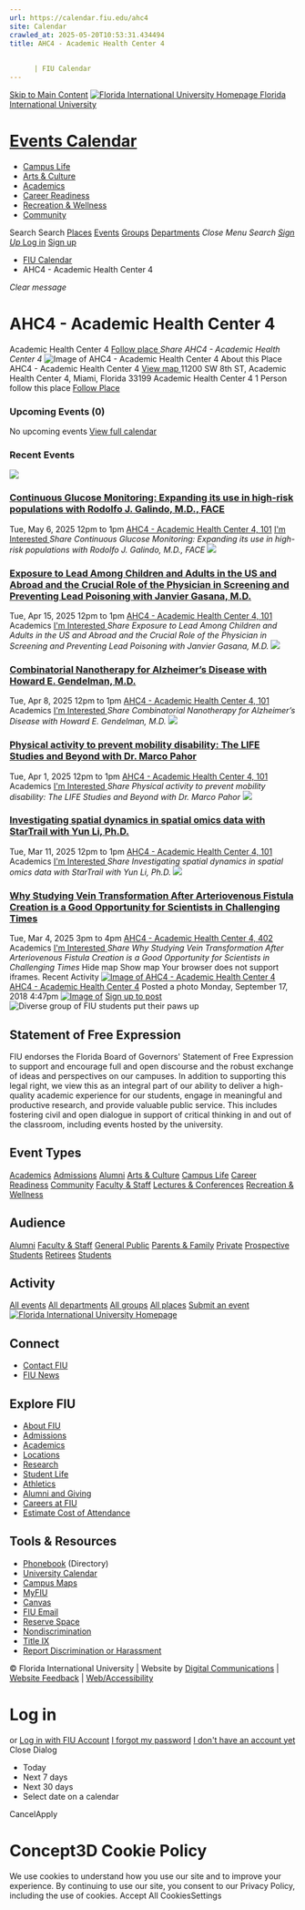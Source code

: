 ```yaml
---
url: https://calendar.fiu.edu/ahc4
site: Calendar
crawled_at: 2025-05-20T10:53:31.434494
title: AHC4 - Academic Health Center 4
    
    
      | FIU Calendar
---
```


[Skip to Main Content](https://calendar.fiu.edu/ahc4#main-content)
[![Florida International University Homepage](https://digicdn.fiu.edu/core/_assets/images/logo-top.png) Florida International University](https://www.fiu.edu)
# [Events Calendar ](https://calendar.fiu.edu/)
  * [Campus Life](https://calendar.fiu.edu/calendar?event_types%5B%5D=127595)
  * [Arts & Culture](https://calendar.fiu.edu/calendar?event_types%5B%5D=127590)
  * [Academics](https://calendar.fiu.edu/calendar?event_types%5B%5D=127582)
  * [Career Readiness](https://calendar.fiu.edu/calendar?event_types%5B%5D=127584)
  * [Recreation & Wellness](https://calendar.fiu.edu/calendar?event_types%5B%5D=127603)
  * [Community](https://calendar.fiu.edu/calendar?event_types%5B%5D=127601)


Search Search
[Places](https://calendar.fiu.edu/search/places) [Events](https://calendar.fiu.edu/calendar) [Groups](https://calendar.fiu.edu/search/groups) [Departments](https://calendar.fiu.edu/search/departments)
_Close Menu_
_Search_ [ _Sign Up_ ](https://calendar.fiu.edu/signup?school_id=234)
[Log in](https://calendar.fiu.edu/auth/shib_login?previous_url=https%3A%2F%2Fcalendar.fiu.edu%2Fahc4) [Sign up](https://calendar.fiu.edu/signup?school_id=234)
  * [FIU Calendar](https://calendar.fiu.edu/)
  * AHC4 - Academic Health Center 4


_Clear message_
# AHC4 - Academic Health Center 4
Academic Health Center 4
[ Follow place ](https://calendar.fiu.edu/ahc4/add_friend "Add AHC4 - Academic Health Center 4 to My Places")
_Share AHC4 - Academic Health Center 4_
![Image of AHC4 - Academic Health Center 4](https://localist-images.azureedge.net/photos/728804/card/9ffbdf0f2c0966d6bec64d3c35f3b70a347ef216.jpg)
About this Place
AHC4 - Academic Health Center 4 [View map ](https://calendar.fiu.edu/ahc4#about_map)
11200 SW 8th ST, Academic Health Center 4, Miami, Florida 33199
Academic Health Center 4
1 Person follow this place
[ Follow Place ](https://calendar.fiu.edu/ahc4/add_friend "Add to My Places")
### Upcoming Events (0)
No upcoming events
[View full calendar](https://calendar.fiu.edu/ahc4/calendar)
### Recent Events
[ ![](https://localist-images.azureedge.net/photos/49462660704698/card/d829549ff0c4b1b0324dce4ed698c84014eda04a.jpg) ](https://calendar.fiu.edu/event/continuous-glucose-monitoring-expanding-its-use-in-high-risk-populations-with-rodolfo-j-galindo-md-face)
### [Continuous Glucose Monitoring: Expanding its use in high-risk populations with Rodolfo J. Galindo, M.D., FACE](https://calendar.fiu.edu/event/continuous-glucose-monitoring-expanding-its-use-in-high-risk-populations-with-rodolfo-j-galindo-md-face)
Tue, May 6, 2025 12pm to 1pm 
[ AHC4 - Academic Health Center 4, 101](https://calendar.fiu.edu/ahc4)
[ I'm Interested ](https://calendar.fiu.edu/event/49462655134935/confirm?instance_id=49462655135960&return=https%3A%2F%2Fcalendar.fiu.edu%2Fahc4)
_Share Continuous Glucose Monitoring: Expanding its use in high-risk populations with Rodolfo J. Galindo, M.D., FACE_
[ ![](https://localist-images.azureedge.net/photos/49225288121002/card/bfdb963fc205d351444a81e21406ac076cb111c6.jpg) ](https://calendar.fiu.edu/event/exposure-to-lead-among-children-and-adults-in-the-us-and-abroad-and-the-crucial-role-of-the-physician-in-screening-and-preventing-lead-poisoning-with-janvier-gasana-md)
### [Exposure to Lead Among Children and Adults in the US and Abroad and the Crucial Role of the Physician in Screening and Preventing Lead Poisoning with Janvier Gasana, M.D.](https://calendar.fiu.edu/event/exposure-to-lead-among-children-and-adults-in-the-us-and-abroad-and-the-crucial-role-of-the-physician-in-screening-and-preventing-lead-poisoning-with-janvier-gasana-md)
Tue, Apr 15, 2025 12pm to 1pm 
[ AHC4 - Academic Health Center 4, 101](https://calendar.fiu.edu/ahc4)
Academics
[ I'm Interested ](https://calendar.fiu.edu/event/49225279565370/confirm?instance_id=49225279567419&return=https%3A%2F%2Fcalendar.fiu.edu%2Fahc4)
_Share Exposure to Lead Among Children and Adults in the US and Abroad and the Crucial Role of the Physician in Screening and Preventing Lead Poisoning with Janvier Gasana, M.D._
[ ![](https://localist-images.azureedge.net/photos/49214340147006/card/158f2dd1c5bc798e87109a91f9d3ab5d6d340cbc.jpg) ](https://calendar.fiu.edu/event/combinatorial-nanotherapy-for-alzheimers-disease-with-howard-e-gendelman-md)
### [Combinatorial Nanotherapy for Alzheimer’s Disease with Howard E. Gendelman, M.D.](https://calendar.fiu.edu/event/combinatorial-nanotherapy-for-alzheimers-disease-with-howard-e-gendelman-md)
Tue, Apr 8, 2025 12pm to 1pm 
[ AHC4 - Academic Health Center 4, 101](https://calendar.fiu.edu/ahc4)
Academics
[ I'm Interested ](https://calendar.fiu.edu/event/49214327991360/confirm?instance_id=49214327992385&return=https%3A%2F%2Fcalendar.fiu.edu%2Fahc4)
_Share Combinatorial Nanotherapy for Alzheimer’s Disease with Howard E. Gendelman, M.D._
[ ![](https://localist-images.azureedge.net/photos/49031102331171/card/4c03ea25d55f77aad9d6174eaefbd51f15c411df.jpg) ](https://calendar.fiu.edu/event/the-lifestyle-interventions-for-elders-life-study-lessons-for-mobility-disability-prevention-with-dr-marco-pahor)
### [Physical activity to prevent mobility disability: The LIFE Studies and Beyond with Dr. Marco Pahor](https://calendar.fiu.edu/event/the-lifestyle-interventions-for-elders-life-study-lessons-for-mobility-disability-prevention-with-dr-marco-pahor)
Tue, Apr 1, 2025 12pm to 1pm 
[ AHC4 - Academic Health Center 4, 101](https://calendar.fiu.edu/ahc4)
Academics
[ I'm Interested ](https://calendar.fiu.edu/event/49031102272795/confirm?instance_id=49031102272796&return=https%3A%2F%2Fcalendar.fiu.edu%2Fahc4)
_Share Physical activity to prevent mobility disability: The LIFE Studies and Beyond with Dr. Marco Pahor_
[ ![](https://localist-images.azureedge.net/photos/49028615636371/card/98ba7a3dbee75f5211948bd55d626317fffcee3e.jpg) ](https://calendar.fiu.edu/event/investigating-spatial-dynamics-in-spatial-omics-data-with-startrail-with-yun-li-phd)
### [Investigating spatial dynamics in spatial omics data with StarTrail with Yun Li, Ph.D.](https://calendar.fiu.edu/event/investigating-spatial-dynamics-in-spatial-omics-data-with-startrail-with-yun-li-phd)
Tue, Mar 11, 2025 12pm to 1pm 
[ AHC4 - Academic Health Center 4, 101](https://calendar.fiu.edu/ahc4)
Academics
[ I'm Interested ](https://calendar.fiu.edu/event/48995606960241/confirm?instance_id=48995606960242&return=https%3A%2F%2Fcalendar.fiu.edu%2Fahc4)
_Share Investigating spatial dynamics in spatial omics data with StarTrail with Yun Li, Ph.D._
[ ![](https://localist-images.azureedge.net/photos/624058/card/6f3567bdf86c604e2edfd1647e49fb40d47088d6.jpg) ](https://calendar.fiu.edu/event/why-studying-vein-transformation-after-arteriovenous-fistula-creation-is-a-good-opportunity-for-scientists-in-challenging-times)
### [Why Studying Vein Transformation After Arteriovenous Fistula Creation is a Good Opportunity for Scientists in Challenging Times](https://calendar.fiu.edu/event/why-studying-vein-transformation-after-arteriovenous-fistula-creation-is-a-good-opportunity-for-scientists-in-challenging-times)
Tue, Mar 4, 2025 3pm to 4pm 
[ AHC4 - Academic Health Center 4, 402](https://calendar.fiu.edu/ahc4)
Academics
[ I'm Interested ](https://calendar.fiu.edu/event/48897627028406/confirm?instance_id=48897627029431&return=https%3A%2F%2Fcalendar.fiu.edu%2Fahc4)
_Share Why Studying Vein Transformation After Arteriovenous Fistula Creation is a Good Opportunity for Scientists in Challenging Times_
Hide map Show map
Your browser does not support iframes.
Recent Activity
[![Image of AHC4 - Academic Health Center 4](https://localist-images.azureedge.net/photos/728804/medium/9ffbdf0f2c0966d6bec64d3c35f3b70a347ef216.jpg)](https://calendar.fiu.edu/ahc4)
[AHC4 - Academic Health Center 4](https://calendar.fiu.edu/ahc4)
Posted a photo 
Monday, September 17, 2018 4:47pm
[![Image of ](https://localist-images.azureedge.net/photos/728804/medium/9ffbdf0f2c0966d6bec64d3c35f3b70a347ef216.jpg)](https://calendar.fiu.edu/ahc4/photo/728804)
[Sign up to post](https://calendar.fiu.edu/auth/shib_login?previous_url=https%3A%2F%2Fcalendar.fiu.edu%2Fahc4)
![Diverse group of FIU students put their paws up](https://www.fiu.edu/_assets/images/thumbnail-students-paw.jpg)
## Statement of Free Expression
FIU endorses the Florida Board of Governors' Statement of Free Expression to support and encourage full and open discourse and the robust exchange of ideas and perspectives on our campuses. In addition to supporting this legal right, we view this as an integral part of our ability to deliver a high-quality academic experience for our students, engage in meaningful and productive research, and provide valuable public service. This includes fostering civil and open dialogue in support of critical thinking in and out of the classroom, including events hosted by the university.
## Event Types
[Academics](https://calendar.fiu.edu/calendar?event_types%5B%5D=127582)
[Admissions](https://calendar.fiu.edu/calendar?event_types%5B%5D=127583)
[Alumni](https://calendar.fiu.edu/calendar?event_types%5B%5D=127589)
[Arts & Culture](https://calendar.fiu.edu/calendar?event_types%5B%5D=127590)
[Campus Life](https://calendar.fiu.edu/calendar?event_types%5B%5D=127595)
[Career Readiness](https://calendar.fiu.edu/calendar?event_types%5B%5D=127584)
[Community](https://calendar.fiu.edu/calendar?event_types%5B%5D=127601)
[Faculty & Staff](https://calendar.fiu.edu/calendar?event_types%5B%5D=127602)
[Lectures & Conferences](https://calendar.fiu.edu/calendar?event_types%5B%5D=127587)
[Recreation & Wellness](https://calendar.fiu.edu/calendar?event_types%5B%5D=127603)
## Audience
[Alumni](https://calendar.fiu.edu/calendar?event_types%5B%5D=121721)
[Faculty & Staff](https://calendar.fiu.edu/calendar?event_types%5B%5D=121720)
[General Public](https://calendar.fiu.edu/calendar?event_types%5B%5D=121722)
[Parents & Family](https://calendar.fiu.edu/calendar?event_types%5B%5D=36918157286658)
[Private](https://calendar.fiu.edu/calendar?event_types%5B%5D=129753)
[Prospective Students](https://calendar.fiu.edu/calendar?event_types%5B%5D=121723)
[Retirees](https://calendar.fiu.edu/calendar?event_types%5B%5D=37290279036119)
[Students](https://calendar.fiu.edu/calendar?event_types%5B%5D=121719)
## Activity
[All events](https://calendar.fiu.edu/ahc4/calendar)
[All departments](https://calendar.fiu.edu/search/departments)
[All groups](https://calendar.fiu.edu/browse/groups)
[All places](https://calendar.fiu.edu/browse/places)
[Submit an event](https://calendar.fiu.edu/admin/events/new/basic-information)
[ ![Florida International University Homepage](https://digicdn.fiu.edu/core/_assets/images/footer-logo.svg) ](https://www.fiu.edu/)
## Connect
  * [Contact FIU](https://www.fiu.edu/about/contact-us/index.html)
  * [FIU News](https://news.fiu.edu/)


## Explore FIU
  * [About FIU](https://www.fiu.edu/about/index.html)
  * [Admissions](https://www.fiu.edu/admissions/index.html)
  * [Academics](https://www.fiu.edu/academics/index.html)
  * [Locations](https://www.fiu.edu/locations/index.html)
  * [Research](https://www.fiu.edu/research/index.html)
  * [Student Life](https://www.fiu.edu/student-life/index.html)
  * [Athletics](https://www.fiu.edu/athletics/index.html)
  * [Alumni and Giving](https://www.fiu.edu/alumni-and-giving/index.html)
  * [Careers at FIU](https://hr.fiu.edu/careers/)
  * [Estimate Cost of Attendance](https://onestop.fiu.edu/finances/estimate-your-costs/)


## Tools & Resources
  * [Phonebook](https://phonebook.fiu.edu) (Directory)
  * [University Calendar](https://calendar.fiu.edu/)
  * [Campus Maps](https://campusmaps.fiu.edu/)
  * [MyFIU](https://my.fiu.edu/)
  * [Canvas](https://canvas.fiu.edu)
  * [FIU Email](http://mail.fiu.edu/)
  * [Reserve Space](https://reservespace.fiu.edu/make-reservation/)
  * [Nondiscrimination](https://ace.fiu.edu/civil-rights-and-accessibility/harassment-and-discrimination/)
  * [Title IX](https://ace.fiu.edu/title-ix/)
  * [Report Discrimination or Harassment](https://report.fiu.edu/)


© Florida International University  | Website by [Digital Communications](https://stratcomm.fiu.edu/digital-print/websites/) | [Website Feedback](https://webforms.fiu.edu/view.php?id=370774&element_5=https://calendar.fiu.edu/https://calendar.fiu.edu/) | [Web/Accessibility](https://accessibility.fiu.edu/)
# Log in
or
[Log in with FIU Account](https://calendar.fiu.edu/auth/shib_login?previous_url=https%3A%2F%2Fcalendar.fiu.edu%2Fahc4)
[I forgot my password](https://calendar.fiu.edu/auth/forgot) [I don't have an account yet](https://calendar.fiu.edu/signup?school_id=234)
Close Dialog
  * Today
  * Next 7 days
  * Next 30 days
  * Select date on a calendar


CancelApply
# Concept3D Cookie Policy
We use cookies to understand how you use our site and to improve your experience. By continuing to use our site, you consent to our Privacy Policy, including the use of cookies. 
Accept All CookiesSettings
